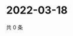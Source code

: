 # 2022-03-18

共 0 条

<!-- BEGIN WEIBO -->
<!-- 最后更新时间 Fri Mar 18 2022 23:20:39 GMT+0800 (China Standard Time) -->

<!-- END WEIBO -->
